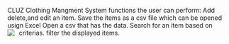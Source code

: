 CLUZ
Clothing Mangment System 
functions the user can perform:
Add delete,and edit an item. 
Save the items as a csv file which can be opened usign Excel
Open a csv that has the data.
Search for an item based on criterias.
filter the displayed items.
<img src="https://azizck.github.io/PROG24178_CLUZ/Dress.jpg"
        style="float: left; margin-right: 10px;" />
